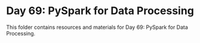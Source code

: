 # Day 69: PySpark for Data Processing

This folder contains resources and materials for Day 69: PySpark for Data Processing.